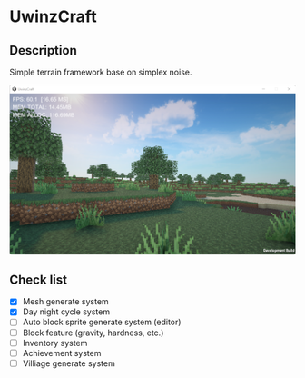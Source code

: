 # UwinzCraft

## Description

Simple terrain framework base on simplex noise.

![image](Images/Main.png)

## Check list

- [x] Mesh generate system
- [x] Day night cycle system
- [ ] Auto block sprite generate system (editor)
- [ ] Block feature (gravity, hardness, etc.)
- [ ] Inventory system
- [ ] Achievement system
- [ ] Villiage generate system

